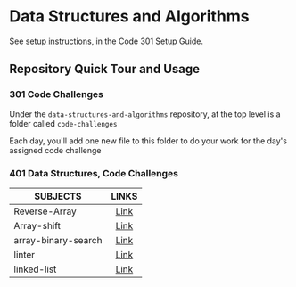 # Data Structures and Algorithms

See [setup instructions](https://codefellows.github.io/setup-guide/code-301/3-code-challenges), in the Code 301 Setup Guide.

## Repository Quick Tour and Usage

### 301 Code Challenges

Under the `data-structures-and-algorithms` repository, at the top level is a folder called `code-challenges`

Each day, you'll add one new file to this folder to do your work for the day's assigned code challenge

### 401 Data Structures, Code Challenges

|SUBJECTS  |                 LINKS             |
--------------------|:--------------------------------------------------------:|
|Reverse-Array       | [Link](https://github.com/anassawalha95/data-structures-and-algorithms/tree/main/challenges/array_reverse)|
|Array-shift       | [Link](https://github.com/anassawalha95/data-structures-and-algorithms/tree/main/challenges/array-shift)|
|array-binary-search     | [Link](https://github.com/anassawalha95/data-structures-and-algorithms/tree/main/challenges/array-binary-search)|
|linter    | [Link](https://github.com/anassawalha95/data-structures-and-algorithms/tree/main/challenges/linter)|
|linked-list    | [Link](https://github.com/anassawalha95/data-structures-and-algorithms/tree/main/challenges/linked-list)|




